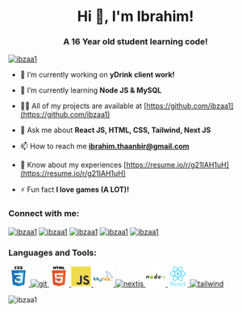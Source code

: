 <h1 align="center">Hi 👋, I'm Ibrahim!</h1>
<h3 align="center">A 16 Year old student learning code!</h3>

<p align="left"> <a href="https://twitter.com/ibzaa1" target="blank"><img src="https://img.shields.io/twitter/follow/ibzaa1?logo=twitter&style=for-the-badge" alt="ibzaa1" /></a> </p>

- 🔭 I’m currently working on **yDrink client work!**

- 🌱 I’m currently learning **Node JS & MySQL**

- 👨‍💻 All of my projects are available at [https://github.com/ibzaa1](https://github.com/ibzaa1)

- 💬 Ask me about **React JS, HTML, CSS, Tailwind, Next JS**

- 📫 How to reach me **ibrahim.thaanbir@gmail.com**

- 📄 Know about my experiences [https://resume.io/r/g21IAH1uH](https://resume.io/r/g21IAH1uH)

- ⚡ Fun fact **I love games (A LOT)!**

<h3 align="left">Connect with me:</h3>
<p align="left">
<a href="https://codepen.io/ibzaa1" target="blank"><img align="center" src="https://raw.githubusercontent.com/rahuldkjain/github-profile-readme-generator/master/src/images/icons/Social/codepen.svg" alt="ibzaa1" height="30" width="40" /></a>
<a href="https://dev.to/ibzaa1" target="blank"><img align="center" src="https://cdn.jsdelivr.net/npm/simple-icons@3.0.1/icons/dev-dot-to.svg" alt="ibzaa1" height="30" width="40" /></a>
<a href="https://twitter.com/ibzaa1" target="blank"><img align="center" src="https://raw.githubusercontent.com/rahuldkjain/github-profile-readme-generator/master/src/images/icons/Social/twitter.svg" alt="ibzaa1" height="30" width="40" /></a>
<a href="https://codesandbox.com/ibzaa1" target="blank"><img align="center" src="https://cdn.jsdelivr.net/npm/simple-icons@3.0.1/icons/codesandbox.svg" alt="ibzaa1" height="30" width="40" /></a>
<a href="https://instagram.com/ibzaa1" target="blank"><img align="center" src="https://raw.githubusercontent.com/rahuldkjain/github-profile-readme-generator/master/src/images/icons/Social/instagram.svg" alt="ibzaa1" height="30" width="40" /></a>
</p>

<h3 align="left">Languages and Tools:</h3>
<p align="left"> <a href="https://www.w3schools.com/css/" target="_blank"> <img src="https://raw.githubusercontent.com/devicons/devicon/master/icons/css3/css3-original-wordmark.svg" alt="css3" width="40" height="40"/> </a> <a href="https://git-scm.com/" target="_blank"> <img src="https://www.vectorlogo.zone/logos/git-scm/git-scm-icon.svg" alt="git" width="40" height="40"/> </a> <a href="https://www.w3.org/html/" target="_blank"> <img src="https://raw.githubusercontent.com/devicons/devicon/master/icons/html5/html5-original-wordmark.svg" alt="html5" width="40" height="40"/> </a> <a href="https://developer.mozilla.org/en-US/docs/Web/JavaScript" target="_blank"> <img src="https://raw.githubusercontent.com/devicons/devicon/master/icons/javascript/javascript-original.svg" alt="javascript" width="40" height="40"/> </a> <a href="https://www.mysql.com/" target="_blank"> <img src="https://raw.githubusercontent.com/devicons/devicon/master/icons/mysql/mysql-original-wordmark.svg" alt="mysql" width="40" height="40"/> </a> <a href="https://nextjs.org/" target="_blank"> <img src="https://cdn.worldvectorlogo.com/logos/nextjs-3.svg" alt="nextjs" width="40" height="40"/> </a> <a href="https://nodejs.org" target="_blank"> <img src="https://raw.githubusercontent.com/devicons/devicon/master/icons/nodejs/nodejs-original-wordmark.svg" alt="nodejs" width="40" height="40"/> </a> <a href="https://reactjs.org/" target="_blank"> <img src="https://raw.githubusercontent.com/devicons/devicon/master/icons/react/react-original-wordmark.svg" alt="react" width="40" height="40"/> </a> <a href="https://tailwindcss.com/" target="_blank"> <img src="https://www.vectorlogo.zone/logos/tailwindcss/tailwindcss-icon.svg" alt="tailwind" width="40" height="40"/> </a> </p>

<p><img align="center" src="https://github-readme-stats.vercel.app/api/top-langs?username=ibzaa1&show_icons=true&locale=en&layout=compact" alt="ibzaa1" /></p>
